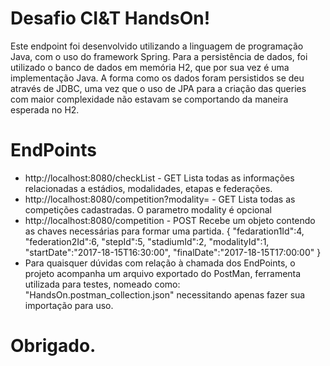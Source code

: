 # Desafio CI&T HandsOn!

Este endpoint foi desenvolvido utilizando a linguagem de programação Java, com o uso do framework Spring. Para a persistência de dados, foi utilizado o banco de dados em memória H2, que por sua vez é uma implementação Java.
A forma como os dados foram persistidos se deu através de JDBC, uma vez que o uso de JPA para a criação das queries com maior complexidade não estavam se comportando da maneira esperada no H2.

# EndPoints
    
  - http://localhost:8080/checkList - GET Lista todas as informações relacionadas a estádios, modalidades, etapas e federações.
  - http://localhost:8080/competition?modality= - GET Lista todas as competições cadastradas. O parametro modality é opcional
  - http://localhost:8080/competition - POST Recebe um objeto contendo as chaves necessárias para formar uma partida.
    {
	"fedaration1Id":4,
    "federation2Id":6,
    "stepId":5,
    "stadiumId":2,
    "modalityId":1,
    "startDate":"2017-18-15T16:30:00",
    "finalDate":"2017-18-15T17:00:00"
}
  - Para quaisquer dúvidas com relação à chamada dos EndPoints, o projeto acompanha um arquivo exportado do PostMan, ferramenta utilizada para testes, nomeado como: "HandsOn.postman_collection.json" necessitando apenas fazer sua importação para uso.
# Obrigado.
  
